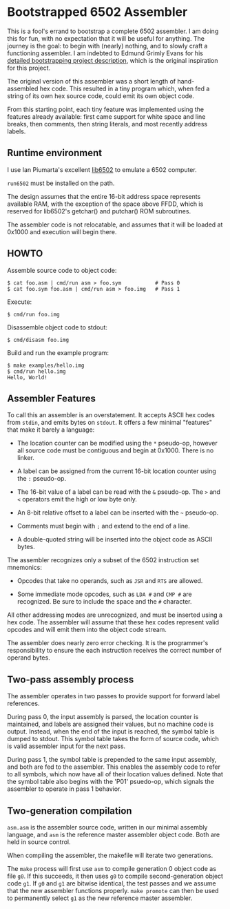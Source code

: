 # Bootstrapped 6502 Assembler

This is a fool's errand to bootstrap a complete 6502 assembler. I am doing
this for fun, with no expectation that it will be useful for anything.
The journey is the goal: to begin with (nearly) nothing, and to slowly craft
a functioning assembler. I am indebted to Edmund Grimly Evans for his
[detailed bootstrapping project description](http://homepage.ntlworld.com/edmund.grimley-evans/bcompiler.html),
which is the original inspiration for this project.

The original version of this assembler was a short length of hand-assembled hex
code. This resulted in a tiny program which, when fed a string of its own hex
source code, could emit its own object code.

From this starting point, each tiny feature was implemented using the features
already available: first came support for white space and line breaks, then
comments, then string literals, and most recently address labels.

## Runtime environment

I use Ian Piumarta's excellent [lib6502](http://piumarta.com/software) to
emulate a 6502 computer.

`run6502` must be installed on the path.

The design assumes that the entire 16-bit address space represents available
RAM, with the exception of the space above FFDD, which is reserved for
lib6502's getchar() and putchar() ROM subroutines.

The assembler code is not relocatable, and assumes that it will be loaded at
0x1000 and execution will begin there.

## HOWTO

Assemble source code to object code:

    $ cat foo.asm | cmd/run asm > foo.sym           # Pass 0
    $ cat foo.sym foo.asm | cmd/run asm > foo.img   # Pass 1

Execute:

    $ cmd/run foo.img

Disassemble object code to stdout:

    $ cmd/disasm foo.img

Build and run the example program:

    $ make examples/hello.img
    $ cmd/run hello.img
    Hello, World!

## Assembler Features

To call this an assembler is an overstatement. It accepts ASCII hex codes from
`stdin`, and emits bytes on `stdout`. It offers a few minimal "features" that
make it barely a language:

 - The location counter can be modified using the `*` pseudo-op, however all
   source code must be contiguous and begin at 0x1000. There is no linker.

 - A label can be assigned from the current 16-bit location counter using the
   `:` pseudo-op.

 - The 16-bit value of a label can be read with the `&` pseudo-op.
   The `>` and `<` operators emit the high or low byte only.

 - An 8-bit relative offset to a label can be inserted with the `~` pseudo-op.

 - Comments must begin with `;` and extend to the end of a line.

 - A double-quoted string will be inserted into the object code as ASCII bytes.

The assembler recognizes only a subset of the 6502 instruction set mnemonics:

 - Opcodes that take no operands, such as `JSR` and `RTS` are allowed.

 - Some immediate mode opcodes, such as `LDA #` and `CMP #` are recognized.
   Be sure to include the space and the `#` character.

All other addressing modes are unrecognized, and must be inserted using a hex code.
The assembler will assume that these hex codes represent valid opcodes and will
emit them into the object code stream.

The assembler does nearly zero error checking. It is the programmer's responsibility
to ensure the each instruction receives the correct number of operand bytes.

## Two-pass assembly process

The assembler operates in two passes to provide support for forward label
references.

During pass 0, the input assembly is parsed, the location counter is
maintained, and labels are assigned their values, but no machine code is
output. Instead, when the end of the input is reached, the symbol table is
dumped to stdout. This symbol table takes the form of source code, which is
valid assembler input for the next pass.

During pass 1, the symbol table is prepended to the same input assembly, and
both are fed to the assembler. This enables the assembly code to refer to all
symbols, which now have all of their location values defined. Note that the
symbol table also begins with the 'P01' psuedo-op, which signals the assembler
to operate in pass 1 behavior.

## Two-generation compilation

`asm.asm` is the assembler source code, written in our minimal assembly
language, and `asm` is the reference master assembler object code. Both are
held in source control.

When compiling the assembler, the makefile will iterate two generations.

The `make` process will first use `asm` to compile generation 0 object code as
file `g0`. If this succeeds, it then uses `g0` to compile second-generation
object code `g1`. If `g0` and `g1` are bitwise identical, the test passes and
we assume that the new assembler functions properly. `make promote` can then be
used to permanently select `g1` as the new reference master assembler.

